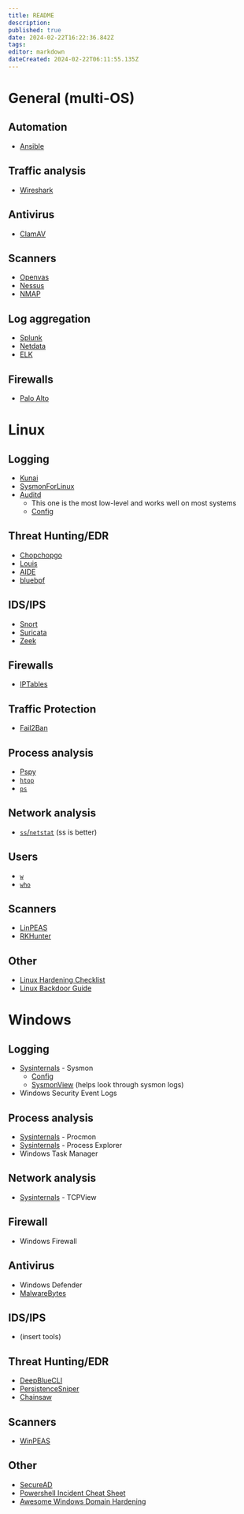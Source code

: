 ```yaml
---
title: README
description: 
published: true
date: 2024-02-22T16:22:36.842Z
tags: 
editor: markdown
dateCreated: 2024-02-22T06:11:55.135Z
---
```


# General (multi-OS)
## Automation
- [Ansible](https://www.ansible.com/)
## Traffic analysis
- [Wireshark](https://www.wireshark.org/)
## Antivirus
- [ClamAV](https://www.clamav.net/)
## Scanners
- [Openvas](https://github.com/greenbone/openvas-scanner)
- [Nessus](https://www.tenable.com/products/nessus)
- [NMAP](https://nmap.org/)
## Log aggregation
- [Splunk](https://www.splunk.com/)
- [Netdata](https://github.com/netdata/netdata)
- [ELK](https://www.elastic.co/elastic-stack)
## Firewalls
- [Palo Alto](https://www.paloaltonetworks.com/)
# Linux
## Logging
- [Kunai](https://github.com/kunai-project/kunai)
- [SysmonForLinux](https://github.com/Sysinternals/SysmonForLinux)
- [Auditd](https://www.redhat.com/sysadmin/configure-linux-auditing-auditd)
	- This one is the most low-level and works well on most systems
	- [Config](https://github.com/Neo23x0/auditd/tree/master)
## Threat Hunting/EDR
- [Chopchopgo](https://github.com/M00NLIG7/ChopChopGo)
- [Louis](https://github.com/sourque/louis)
- [AIDE](https://github.com/aide/aide)
- [bluebpf](https://github.com/mttaggart/bluebpf)
## IDS/IPS
- [Snort](https://github.com/snort3/snort3)
- [Suricata](https://github.com/OISF/suricata)
- [Zeek](https://github.com/zeek/zeek)
## Firewalls
- [IPTables](https://linux.die.net/man/8/iptables)
## Traffic Protection
- [Fail2Ban](https://github.com/fail2ban/fail2ban)
## Process analysis
- [Pspy](https://github.com/DominicBreuker/pspy)
- [`htop`](https://github.com/htop-dev/htop)
- [`ps`](https://man7.org/linux/man-pages/man1/ps.1.html)
## Network analysis
- [`ss`/`netstat`](https://man7.org/linux/man-pages/man8/ss.8.html) (ss is better)
## Users
- [`w`](https://man7.org/linux/man-pages/man1/w.1.html)
- [`who`](https://man7.org/linux/man-pages/man1/who.1.html)
## Scanners
- [LinPEAS](https://github.com/carlospolop/PEASS-ng/tree/master/linPEAS)
- [RKHunter](https://rkhunter.sourceforge.net/)
## Other
- [Linux Hardening Checklist](https://github.com/trimstray/linux-hardening-checklist)
- [Linux Backdoor Guide](https://github.com/gquere/linux_backdooring)
# Windows
## Logging
- [Sysinternals](https://learn.microsoft.com/en-us/sysinternals/downloads/sysinternals-suite) - Sysmon
	- [Config](https://raw.githubusercontent.com/olafhartong/sysmon-modular/master/sysmonconfig-with-filedelete.xml)
	- [SysmonView](https://github.com/nshalabi/SysmonTools) (helps look through sysmon logs)
- Windows Security Event Logs
## Process analysis
- [Sysinternals](https://learn.microsoft.com/en-us/sysinternals/downloads/sysinternals-suite) - Procmon
- [Sysinternals](https://learn.microsoft.com/en-us/sysinternals/downloads/sysinternals-suite) - Process Explorer
- Windows Task Manager
## Network analysis
- [Sysinternals](https://learn.microsoft.com/en-us/sysinternals/downloads/sysinternals-suite) - TCPView
## Firewall
- Windows Firewall
## Antivirus
- Windows Defender
- [MalwareBytes](https://www.malwarebytes.com/)
## IDS/IPS
- (insert tools)
## Threat Hunting/EDR
- [DeepBlueCLI](https://github.com/sans-blue-team/DeepBlueCLI)
- [PersistenceSniper](https://github.com/last-byte/PersistenceSniper)
- [Chainsaw](https://github.com/WithSecureLabs/chainsaw)
## Scanners
- [WinPEAS](https://github.com/carlospolop/PEASS-ng/tree/master/winPEAS)
## Other
- [SecureAD](https://github.com/LoicVeirman/SecureAD)
- [Powershell Incident Cheat Sheet](https://gist.github.com/RomelSan/9ebef17aa9aa061d6b32e2e250181942)
- [Awesome Windows Domain Hardening](https://github.com/PaulSec/awesome-windows-domain-hardening)